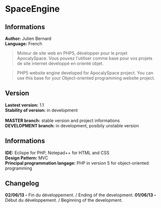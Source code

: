 # SpaceEngine

## Informations
**Author:** Julien Bernard<br>
**Language:** French

> Moteur de site web en PHP5, développer pour le projet ApocalySpace. Vous pouvez l'utiliser comme base pour vos projets de site internet développé en orienté objet.

> PHP5 website engine developed for ApocalySpace project. You can use this base for your Object-oriented programming website project.

## Version
**Lastest version:** 1.1<br>
**Stability of version:** in development<br>
<br>
**MASTER branch:** stable version and project informations<br>
**DEVELOPMENT branch:** in development, posibily unstable version<br>

## Informations
**IDE:** Eclispe for PHP, Notepad++ for HTML and CSS<br>
**Design Pattern:** MVC<br>
**Principal programmation langage:** PHP in version 5 for object-oriented programming<br>

## Changelog
**02/06/13 -** Fin du développement. / Ending of the development.
**01/06/13 -** Début du développement. / Beginning of the development.
